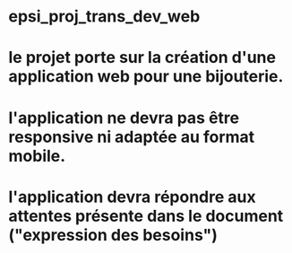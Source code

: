 # epsi_proj_trans_dev_web

# le projet porte sur la création d'une application web pour une bijouterie.
# l'application ne devra pas être responsive ni adaptée au format mobile.
# l'application devra répondre aux attentes présente dans le document ("expression des besoins") 



